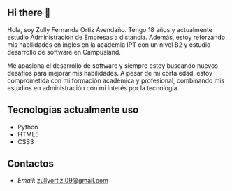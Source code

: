 ## Hi there 👋

Hola, soy Zully Fernanda Ortiz Avendaño. Tengo 18 años y actualmente estudio Administración de Empresas a distancia. Además, estoy reforzando mis habilidades en inglés en la academia IPT con un nivel B2 y estudio desarrollo de software en Campusland.

Me apasiona el desarrollo de software y siempre estoy buscando nuevos desafíos para mejorar mis habilidades. A pesar de mi corta edad, estoy comprometida con mi formación académica y profesional, combinando mis estudios en administración con mi interés por la tecnología.

## Tecnologias actualmente uso 

* Python 
* HTML5
* CSS3

## Contactos

* *Email*: zullyortiz.09@gmail.com



